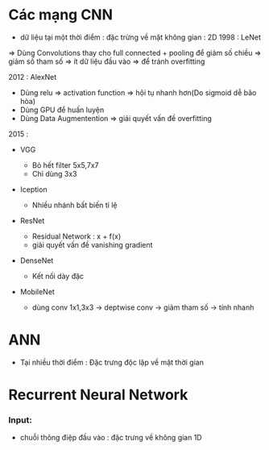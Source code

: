 # Các mạng CNN
* dữ liệu tại một thời điểm : đặc trừng về mặt không gian : 2D
1998 : LeNet

=> Dùng Convolutions thay cho full connected  + pooling để giảm số chiều => giảm số tham số => ít dữ liệu đầu vào => để tránh overfitting

2012 : AlexNet

* Dùng relu => activation function => hội tụ nhanh hơn(Do sigmoid dễ bão hòa)
* Dùng GPU để huấn luyện
* Dùng Data Augmentention => giải quyết vấn đề overfitting


2015 : 
* VGG
    
    * Bỏ hết filter 5x5,7x7
    * Chỉ dùng 3x3

* Iception
    * Nhiều nhánh bất biến tỉ lệ
* ResNet
    * Residual Network : x + f(x)
    * giải quyết vấn đề vanishing gradient
* DenseNet
    * Kết nối dày đặc
* MobileNet
    * dùng conv 1x1,3x3 -> deptwise conv -> giảm tham số -> tính nhanh
# ANN
* Tại nhiều thời điểm : Đặc trưng độc lập về mặt thời gian
# Recurrent Neural Network
### Input:
* chuỗi thông điệp đầu vào : đặc trưng về không gian 1D
